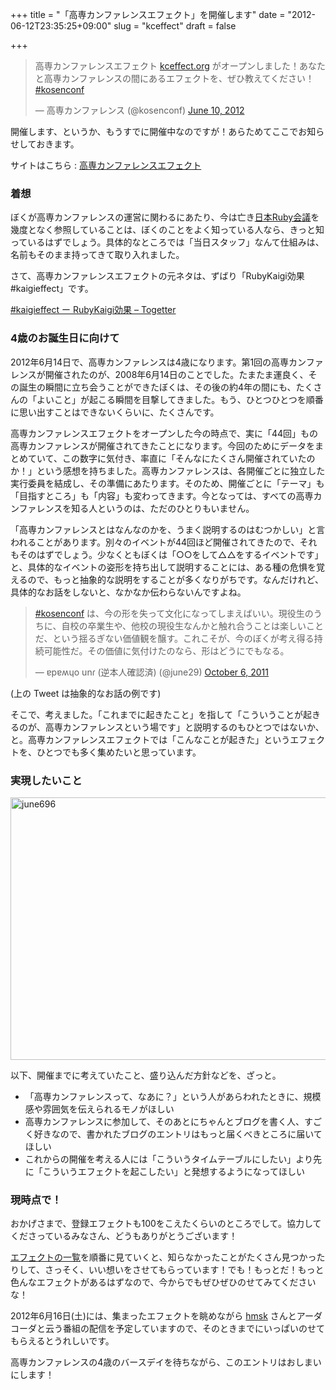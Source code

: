 +++
title = "「高専カンファレンスエフェクト」を開催します"
date = "2012-06-12T23:35:25+09:00"
slug = "kceffect"
draft = false

+++

<blockquote class="twitter-tweet">
<p>高専カンファレンスエフェクト <a href="http://t.co/Q3H0ZYQr" title="http://kceffect.org/">kceffect.org</a> がオープンしました！あなたと高専カンファレンスの間にあるエフェクトを、ぜひ教えてください！ <a href="https://twitter.com/search/%2523kosenconf">#kosenconf</a></p>
<p>&mdash; 高専カンファレンス (@kosenconf) <a href="https://twitter.com/kosenconf/status/211640309195616256" data-datetime="2012-06-10T02:05:56+00:00">June 10, 2012</a></p></blockquote>
<p><script src="//platform.twitter.com/widgets.js" charset="utf-8"></script></p>
<p>開催します、というか、もうすでに開催中なのですが！あらためてここでお知らせしておきます。</p>
<p>サイトはこちら : <a href="http://kceffect.org/" title="高専カンファレンスエフェクト #kosenconf">高専カンファレンスエフェクト</a></p>
<h3>着想</h3>
<p>ぼくが高専カンファレンスの運営に関わるにあたり、今は亡き<a href="http://rubykaigi.org/" title="日本Ruby会議">日本Ruby会議</a>を幾度となく参照していることは、ぼくのことをよく知っている人なら、きっと知っているはずでしょう。具体的なところでは「当日スタッフ」なんて仕組みは、名前もそのまま持ってきて取り入れました。</p>
<p>さて、高専カンファレンスエフェクトの元ネタは、ずばり「RubyKaigi効果 #kaigieffect」です。</p>
<p><a href="http://togetter.com/li/162817" title="#kaigieffect ー RubyKaigi効果 - Togetter">#kaigieffect ー RubyKaigi効果 &#8211; Togetter</a></p>
<h3>4歳のお誕生日に向けて</h3>
<p>2012年6月14日で、高専カンファレンスは4歳になります。第1回の高専カンファレンスが開催されたのが、2008年6月14日のことでした。たまたま運良く、その誕生の瞬間に立ち会うことができたぼくは、その後の約4年の間にも、たくさんの「よいこと」が起こる瞬間を目撃してきました。もう、ひとつひとつを順番に思い出すことはできないくらいに、たくさんです。</p>
<p>高専カンファレンスエフェクトをオープンした今の時点で、実に「44回」もの高専カンファレンスが開催されてきたことになります。今回のためにデータをまとめていて、この数字に気付き、率直に「そんなにたくさん開催されていたのか！」という感想を持ちました。高専カンファレンスは、各開催ごとに独立した実行委員を結成し、その準備にあたります。そのため、開催ごとに「テーマ」も「目指すところ」も「内容」も変わってきます。今となっては、すべての高専カンファレンスを知る人というのは、ただのひとりもいません。</p>
<p>「高専カンファレンスとはなんなのかを、うまく説明するのはむつかしい」と言われることがあります。別々のイベントが44回ほど開催されてきたので、それもそのはずでしょう。少なくともぼくは「○○をして△△をするイベントです」と、具体的なイベントの姿形を持ち出して説明することには、ある種の危惧を覚えるので、もっと抽象的な説明をすることが多くなりがちです。なんだけれど、具体的なお話をしないと、なかなか伝わらないんですよね。</p>
<blockquote class="twitter-tweet">
<p><a href="https://twitter.com/search/%2523kosenconf">#kosenconf</a> は、今の形を失って文化になってしまえばいい。現役生のうちに、自校の卒業生や、他校の現役生なんかと触れ合うことは楽しいことだ、という揺るぎない価値観を醸す。これこそが、今のぼくが考え得る持続可能性だ。その価値に気付けたのなら、形はどうにでもなる。</p>
<p>&mdash; ɐpɐʍɥo unɾ (逆本人確認済) (@june29) <a href="https://twitter.com/june29/status/121960793347600384" data-datetime="2011-10-06T14:51:33+00:00">October 6, 2011</a></p></blockquote>
<p><script src="//platform.twitter.com/widgets.js" charset="utf-8"></script></p>
<p>(上の Tweet は抽象的なお話の例です)</p>
<p>そこで、考えました。「これまでに起きたこと」を指して「こういうことが起きるのが、高専カンファレンスという場です」と説明するのもひとつではないか、と。高専カンファレンスエフェクトでは「こんなことが起きた」というエフェクトを、ひとつでも多く集めたいと思っています。</p>
<h3>実現したいこと</h3>
<p><a href="http://www.flickr.com/photos/june29/6887477288/" title="june696 by june29, on Flickr"><img src="http://farm8.staticflickr.com/7138/6887477288_6a989fe55c_z.jpg" width="640" height="420" alt="june696"></a></p>
<p>以下、開催までに考えていたこと、盛り込んだ方針などを、ざっと。</p>
<ul>
<li>「高専カンファレンスって、なあに？」という人があらわれたときに、規模感や雰囲気を伝えられるモノがほしい</li>
<li>高専カンファレンスに参加して、そのあとにちゃんとブログを書く人、すごく好きなので、書かれたブログのエントリはもっと届くべきところに届いてほしい</li>
<li>これからの開催を考える人には「こういうタイムテーブルにしたい」より先に「こういうエフェクトを起こしたい」と発想するようになってほしい</li>
</ul>
<h3>現時点で！</h3>
<p>おかげさまで、登録エフェクトも100をこえたくらいのところでして。協力してくださっているみなさん、どうもありがとうございます！</p>
<p><a href="http://kceffect.org/effects" title="エフェクトの一覧 - 高専カンファレンスエフェクト #kosenconf">エフェクトの一覧</a>を順番に見ていくと、知らなかったことがたくさん見つかったりして、さっそく、いい想いをさせてもらっています！でも！もっとだ！もっと色んなエフェクトがあるはずなので、今からでもぜひぜひのせてみてくださいな！</p>
<p>2012年6月16日(土)には、集まったエフェクトを眺めながら <a href="http://hmsk.me/" title="Kengo Hamasaki">hmsk</a> さんとアーダコーダと云う番組の配信を予定していますので、そのときまでにいっぱいのせてもらえるとうれしいです。</p>
<p>高専カンファレンスの4歳のバースデイを待ちながら、このエントリはおしまいにします！</p>
